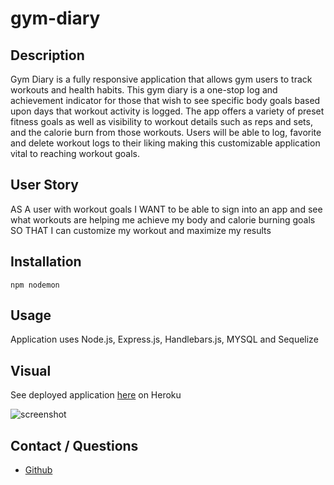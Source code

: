 # gym-diary

## Description
Gym Diary is a fully responsive application that allows gym users to track workouts and health habits.  This gym diary is a one-stop log and achievement indicator for those that wish to see specific body goals based upon days that workout activity is logged. The app offers a variety of preset fitness goals as well as visibility to workout details such as reps and sets, and the calorie burn from those workouts.  Users will be able to log, favorite and delete workout logs to their liking making this customizable application vital to reaching workout goals.  

## User Story
AS A user with workout goals
I WANT to be able to sign into an app and see what workouts are helping me achieve my body and calorie burning goals
SO THAT I can customize my workout and maximize my results

## Installation
`npm nodemon`

## Usage
Application uses Node.js, Express.js, Handlebars.js, MYSQL and Sequelize

## Visual
See deployed application [here]() on Heroku

![screenshot]()

## Contact / Questions

- [Github](https://github.com/ItzDerian/gym-diary)